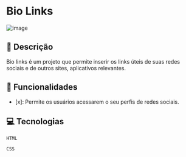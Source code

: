 # Bio Links
![image](https://github.com/user-attachments/assets/2ceb27a9-57e9-4ccf-bcf9-50301e77d368)


## 📑 Descrição

Bio links é um projeto que permite inserir os links úteis de suas redes sociais e de outros sites, aplicativos relevantes.

## 🎯 Funcionalidades

- [x]: Permite os usuários acessarem o seu perfis de redes sociais.

## 💻 Tecnologias 

`HTML`

`CSS`

<!-- ## 🛠️ Etapas realizadas

```
Contratos > Plantas > Orçamentos > Topologia > Protótipo > Front-end 
```
-->

<!--
## 🎨 Link do Figma

https://www.figma.com/design/OK5a7cvNkvS6UhWHSy6pzr/F%C3%A1brica-de-software?node-id=0-1&t=RW1Sz9RdGMKl92nB-1
-->
